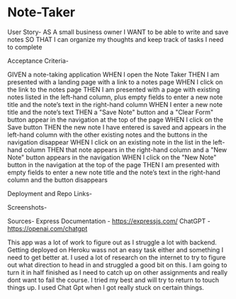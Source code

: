 # Note-Taker
User Story-
AS A small business owner
I WANT to be able to write and save notes
SO THAT I can organize my thoughts and keep track of tasks I need to complete

Acceptance Criteria-

GIVEN a note-taking application
WHEN I open the Note Taker
THEN I am presented with a landing page with a link to a notes page
WHEN I click on the link to the notes page
THEN I am presented with a page with existing notes listed in the left-hand column, plus empty fields to enter a new note title and the note’s text in the right-hand column
WHEN I enter a new note title and the note’s text
THEN a "Save Note" button and a "Clear Form" button appear in the navigation at the top of the page
WHEN I click on the Save button
THEN the new note I have entered is saved and appears in the left-hand column with the other existing notes and the buttons in the navigation disappear
WHEN I click on an existing note in the list in the left-hand column
THEN that note appears in the right-hand column and a "New Note" button appears in the navigation
WHEN I click on the "New Note" button in the navigation at the top of the page
THEN I am presented with empty fields to enter a new note title and the note’s text in the right-hand column and the button disappears

Deployment and Repo Links-


Screenshots-

Sources- 
Express Documentation - https://expressjs.com/
ChatGPT - https://openai.com/chatgpt 

This app was a lot of work to figure out as I struggle a lot with backend. Getting deployed on Heroku wass not an easy task either and something I need to get better at. I used a lot of research on the internet to try to figure out what direction to head in and struggled a good bit on this. I am going to turn it in half finished as I need to catch up on other assignments and really dont want to fail the course. I tried my best and will try to return to touch things up. I used Chat Gpt when I got really stuck on certain things. 